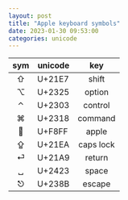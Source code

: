 ```yaml
---
layout: post
title: "Apple keyboard symbols"
date: 2023-01-30 09:53:00
categories: unicode
---
```

| sym | unicode | key |
| :---: | ------- | :---: |
| ⇧ | U+21E7 | shift |
| ⌥ | U+2325 | option |
| ⌃ | U+2303 | control |
| ⌘ | U+2318 | command |
|  | U+F8FF | apple |
| ⇪ | U+21EA | caps lock |
| ⏎ | U+21A9 | return |
| ␣ | U+2423 | space |
| ⎋ | U+238B | escape |